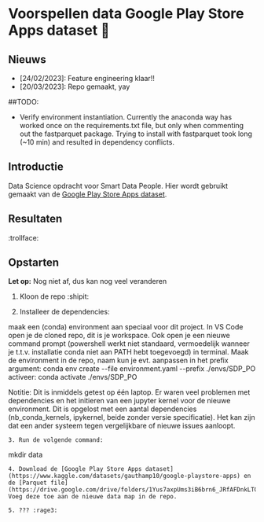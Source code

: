 # Voorspellen data Google Play Store Apps dataset :construction_worker:

## Nieuws
- [24/02/2023]: Feature engineering klaar!!
- [20/03/2023]: Repo gemaakt, yay

##TODO:
- Verify environment instantiation. Currently the anaconda way has worked once on the requirements.txt file, but only when commenting out the fastparquet package. Trying to install with fastparquet took long (~10 min) and resulted in dependency conflicts.

## Introductie
Data Science opdracht voor Smart Data People. Hier wordt gebruikt gemaakt van de [Google Play Store Apps dataset](https://www.kaggle.com/datasets/gauthamp10/google-playstore-apps). 

## Resultaten

:trollface:

## Opstarten

**Let op:** Nog niet af, dus kan nog veel veranderen

1. Kloon de repo :shipit:

2. Installeer de dependencies:

maak een (conda) environment aan speciaal voor dit project.
In VS Code open je de cloned repo, dit is je workspace. Ook open je een nieuwe command prompt (powershell werkt niet standaard, vermoedelijk wanneer je t.t.v. installatie conda niet aan PATH hebt toegevoegd) in terminal.
Maak de environment in de repo, naam kun je evt. aanpassen in het prefix argument:
conda env create --file environment.yaml --prefix ./envs/SDP_PO
activeer:
conda activate ./envs/SDP_PO

Notitie: Dit is inmiddels getest op één laptop. Er waren veel problemen met dependencies en het initieren van een jupyter kernel voor de nieuwe environment. Dit is opgelost met een aantal dependencies (nb_conda_kernels, ipykernel, beide zonder versie specificatie). Het kan zijn dat een ander systeem tegen vergelijkbare of nieuwe issues aanloopt.
```
3. Run de volgende command:
```
mkdir data
```
4. Download de [Google Play Store Apps dataset](https://www.kaggle.com/datasets/gauthamp10/google-playstore-apps) en de [Parquet file](https://drive.google.com/drive/folders/1Yus7axpUms3iB6brn6_JRfAFDnkLTGeG). Voeg deze toe aan de nieuwe data map in de repo.

5. ??? :rage3:
